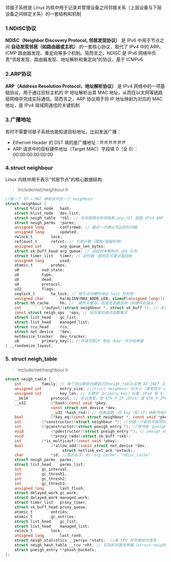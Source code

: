 邻接子系统是 Linux 内核中用于记录并管理设备之间邻接关系（上层设备与下层设备之间绑定关系）的一套结构和机制
### 1.NDISC协议
**NDISC（Neighbor Discovery Protocol, 邻居发现协议）** 是 IPv6 中用于节点之间 **自动发现邻居（如路由器或主机）** 的一套核心协议，取代了 IPv4 中的 ARP、ICMP 路由器发现、重定向等多个机制。简而言之，NDISC 是 IPv6 网络中负责“邻居发现、路由器发现、地址解析和重定向”的协议，基于 ICMPv6
### 2.ARP协议
**ARP（Address Resolution Protocol，地址解析协议）** 是 IPv4 网络中的一项基础协议，用于通过目标主机的 IP 地址解析出其 MAC 地址，从而在以太网等链路层网络中完成实际通信。简而言之，ARP 协议用于将 IP 地址映射为对应的 MAC 地址，是 IPv4 局域网通信的关键机制

### 3.广播地址
有时不需要邻接子系统也能知道目标地址。比如发送广播：
- Ethernet Header 的 DST 填的是广播地址：ff:ff:ff:ff:ff:ff
- ARP 请求中的目标硬件地址（Target MAC）字段填 0（全 0）：00:00:00:00:00:00
### 4.struct neighbour
Linux 内核中用于表示“邻居节点”的核心数据结构

> include/net/neighbour.h
```c
//每一个 IP ↔ MAC 映射会对应一个 neighbour
struct neighbour {
	struct hlist_node	hash;
	struct hlist_node	dev_list;
	struct neigh_table	*tbl; // 与邻居相关的邻居表,arp_tbl 就是 IPv4 ARP 缓存表，nd_tbl 是 IPv6 邻居发现表
	struct neigh_parms	*parms;
	unsigned long		confirmed; // 最近一次确认可达的时间戳
	unsigned long		updated;
	rwlock_t		lock;
	refcount_t		refcnt; // 引用计数（释放/销毁时用）
	unsigned int		arp_queue_len_bytes;
	struct sk_buff_head	arp_queue; // 挂起的未解析的 skb 队列
	struct timer_list	timer; // 定时器：超时后可重试或回收
	unsigned long		used;
	atomic_t		probes;
	u8			nud_state;
	u8			type;
	u8			dead;
	u8			protocol;
	u32			flags;
	seqlock_t		ha_lock; // 用于访问硬件地址 ha[] 时的锁
	unsigned char		ha[ALIGN(MAX_ADDR_LEN, sizeof(unsigned long))] __aligned(8); // 邻居硬件地址（如 MAC 地址）
	struct hh_cache		hh; // 	硬件头缓存，加速发送路径用（如硬件封装头）
	int			(*output)(struct neighbour *, struct sk_buff *); // 发包处理函数
	const struct neigh_ops	*ops; // 该邻居的操作函数集合
	struct list_head	gc_list;
	struct list_head	managed_list;
	struct rcu_head		rcu;
	struct net_device	*dev;
	netdevice_tracker	dev_tracker;
	u8			primary_key[]; //存储邻居IP 地址（key）作为哈希键
} __randomize_layout;
```
### 5. struct neigh_table

> include/net/neighbour.h
```c
struct neigh_table {
	int			family; // 每个协议都会创建自己的neigh_table实例 AF_INET（IPv4）、AF_INET6（IPv6）
	unsigned int		entry_size; //struct neighbour 的大小（通常用于 slab 分配）
	unsigned int		key_len; // 关键字（primary key）长度，IPv4 是 4，IPv6 是 16
	__be16			protocol; // 协议类型，如 ETH_P_IP（IPv4）或 ETH_P_IPV6
	__u32			(*hash)(const void *pkey,
					const struct net_device *dev,
					__u32 *hash_rnd); // 哈希函数：将 key（如 IP）映射为哈希值，用于散列表
	bool			(*key_eq)(const struct neighbour *, const void *pkey);
	int			(*constructor)(struct neighbour *); //创建一个新的邻居项时的构造函数
	int			(*pconstructor)(struct pneigh_entry *); //预邻居（pneigh_entry）构造器，主要用于代理 ARP/ND
	void			(*pdestructor)(struct pneigh_entry *); // pneigh_entry 的析构函数
	void			(*proxy_redo)(struct sk_buff *skb);
	int			(*is_multicast)(const void *pkey);
	bool			(*allow_add)(const struct net_device *dev,
					     struct netlink_ext_ack *extack);
	char			*id; //表的名字，如 "arp_cache"、"ndisc_cache"
	struct neigh_parms	parms;
	struct list_head	parms_list;
	int			gc_interval;
	int			gc_thresh1;
	int			gc_thresh2;
	int			gc_thresh3;
	unsigned long		last_flush;
	struct delayed_work	gc_work;
	struct delayed_work	managed_work;
	struct timer_list 	proxy_timer;
	struct sk_buff_head	proxy_queue;
	atomic_t		entries;
	atomic_t		gc_entries;
	struct list_head	gc_list;
	struct list_head	managed_list;
	rwlock_t		lock;
	unsigned long		last_rand;
	struct neigh_statistics	__percpu *stats;  //每 CPU 的邻居统计信息
	struct neigh_hash_table __rcu *nht; // 实际的邻居哈希桶（struct neighbour * 链接其中）
	struct pneigh_entry	**phash_buckets;
};
```
